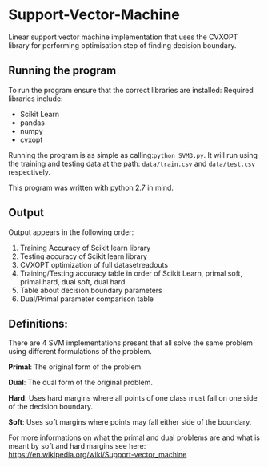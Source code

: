 # Support-Vector-Machine
Linear support vector machine implementation that uses the CVXOPT library for performing optimisation step of finding decision boundary.

## Running the program
To run the program ensure that the correct libraries are installed: Required libraries include:
* Scikit Learn
* pandas
* numpy
* cvxopt

Running the program is as simple as calling:`python SVM3.py`.
It will run using the training and testing data at the path:
`data/train.csv` and `data/test.csv` respectively.

This program was written with python 2.7 in mind.

## Output
Output appears in the following order:
1) Training Accuracy of Scikit learn library
2) Testing accuracy of Scikit learn library
3) CVXOPT optimization of full datasetreadouts
4) Training/Testing accuracy table in order of Scikit Learn, primal soft, primal hard, dual soft, dual hard
5) Table about decision boundary parameters
6) Dual/Primal parameter comparison table

## Definitions:
There are 4 SVM implementations present that all solve the same problem using different formulations of the problem.

**Primal**: The original form of the problem.

**Dual**: The dual form of the original problem.

**Hard**: Uses hard margins where all points of one class must fall on one side of the decision boundary.

**Soft**: Uses soft margins where points may fall either side of the boundary.

For more informations on what the primal and dual problems are and what is meant by soft and hard margins see here:
https://en.wikipedia.org/wiki/Support-vector_machine
